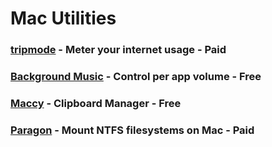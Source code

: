 # Mac Utilities

### [tripmode](tripmode.ch) - Meter your internet usage - Paid
### [Background Music](https://github.com/kyleneideck/BackgroundMusic) - Control per app volume - Free
### [Maccy](https://github.com/p0deje/Maccy) - Clipboard Manager - Free
### [Paragon](https://www.paragon-software.com/home/ntfs-mac/) - Mount NTFS filesystems on Mac - Paid